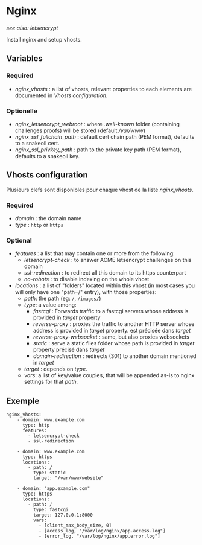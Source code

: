 Nginx
=====

*see also: letsencrypt*


Install nginx and setup vhosts.

Variables
---------

### Required

- *nginx_vhosts* : a list of vhosts, relevant properties to each elements are
  documented in *Vhosts configuration*.


### Optionelle

- *nginx_letsencrypt_webroot* : where *.well-known* folder (containing
  challenges proofs) will be stored (default */var/www*)
- *nginx_ssl_fullchain_path* : default cert chain path (PEM format), defaults
  to a snakeoil cert.
- *nginx_ssl_privkey_path* : path to the private key path (PEM format),
  defaults to a snakeoil key.

Vhosts configuration
--------------------

Plusieurs clefs sont disponibles pour chaque vhost de la liste *nginx_vhosts*.

### Required

- *domain* : the domain name
- *type* : `http` or `https`

### Optional

- *features* : a list that may contain one or more from the following:
  - *letsencrypt-check* : to answer ACME letsencrypt challenges on this domain
  - *ssl-redirection* : to redirect all this domain to its https counterpart
  - *no-robots* : to disable indexing on the whole vhost
- *locations* : a list of "folders" located within this vhost (in most cases
  you will only have one "path=/" entry), with those properties:
  - *path*: the path (eg: `/`, `/images/`)
  - *type*: a value among:
    - *fastcgi* : Forwards traffic to a fastcgi servers whose address is
      provided in *target* property
    - *reverse-proxy* : proxies the traffic to another HTTP server whose
      address is provided in *target* property.  est précisée dans *target*
    - *reverse-proxy-websocket* : same, but also proxies websockets
    - *static* : serve a static files folder whose path is provided in *target*
      property précisé dans *target*
    - *domain-redirection* : redirects (301) to another domain mentioned in
      *target*
  - *target* : depends on *type*.
  - *vars*: a list of key/value couples, that will be appended as-is to nginx
    settings for that *path*.


Exemple
-------

```
nginx_vhosts:
    - domain: www.example.com
      type: http
      features:
        - letsencrypt-check
        - ssl-redirection

    - domain: www.example.com
      type: https
      locations:
        - path: /
          type: static
          target: "/var/www/website"

    - domain: "app.example.com"
      type: https
      locations:
        - path: /
          type: fastcgi
          target: 127.0.0.1:8000
          vars:
            - [client_max_body_size, 0]
            - [access_log, "/var/log/nginx/app.access.log"]
            - [error_log, "/var/log/nginx/app.error.log"]

```
